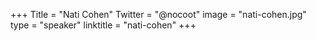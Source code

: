 +++
Title = "Nati Cohen"
Twitter = "@nocoot"
image = "nati-cohen.jpg"
type = "speaker"
linktitle = "nati-cohen"
+++

